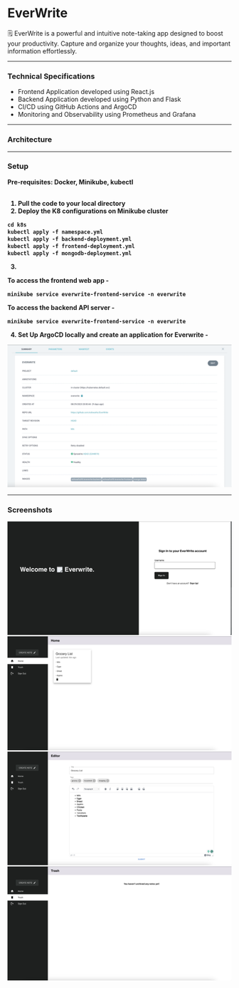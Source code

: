 # EverWrite

🗒 EverWrite is a powerful and intuitive note-taking app designed to boost your productivity. Capture and organize your thoughts, ideas, and important information effortlessly.

<hr>

### Technical Specifications
- Frontend Application developed using React.js
- Backend Application developed using Python and Flask
- CI/CD using GitHub Actions and ArgoCD
- Monitoring and Observability using Prometheus and Grafana

<hr>

### Architecture

<hr>

### Setup 
<b>Pre-requisites: Docker, Minikube, kubectl <b> <br><br>
1. Pull the code to your local directory
2. Deploy the K8 configurations on Minikube cluster
```
cd k8s
kubectl apply -f namespace.yml
kubectl apply -f backend-deployment.yml
kubectl apply -f frontend-deployment.yml
kubectl apply -f mongodb-deployment.yml
```
3.
To access the frontend web app  -
```
minikube service everwrite-frontend-service -n everwrite
```

To access the backend API server  -
```
minikube service everwrite-frontend-service -n everwrite
```

4. Set Up ArgoCD locally and create an application for Everwrite -
<img src='./assets/argo_config.png' />

<hr>

### Screenshots

<img src='./assets/login.png' /><br>
<img src='./assets/home.png' /><br>
<img src='./assets/editor.png' /><br>
<img src='./assets/trash.png' /><br>
